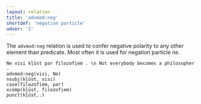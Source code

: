 ```yaml
---
layout: relation
title: 'advmod:neg'
shortdef: 'negation particle'
udver: '2'
---
```


The `advmod:neg` relation is used to confer negative polarity to any other element than predicate. Most often it is used for negation particle _ne_.

~~~ sdparse
Ne visi kļūst par filozofiem . \n Not everybody becomes a philosopher .
advmod:neg(visi, Ne)
nsubj(kļūst, visi)
case(filozofiem, par)
xcomp(kļūst, filozofiem)
punct(kļūst,.)
~~~

<!-- Interlanguage links updated Po 11. listopadu 2024, 20:10:23 CET -->
